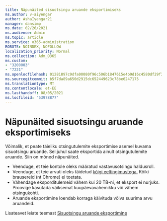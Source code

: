```yaml
---
title: Näpunäited sisuotsingu aruande eksportimiseks
ms.author: v-aiyengar
author: AshaIyengar21
manager: dansimp
ms.date: 02/26/2021
ms.audience: Admin
ms.topic: article
ms.service: o365-administration
ROBOTS: NOINDEX, NOFOLLOW
localization_priority: Normal
ms.collection: Adm_O365
ms.custom:
- "3200003"
- "7221"
ms.openlocfilehash: 01281897c9dfa00080f96c506b1847615e4b9d16c4580df29f36c9ba18950682
ms.sourcegitcommit: b5f7da89a650d2915dc652449623c78be6247175
ms.translationtype: MT
ms.contentlocale: et-EE
ms.lasthandoff: 08/05/2021
ms.locfileid: "53978877"
---
```

# <a name="tips-for-exporting-a-report-for-content-search"></a>Näpunäited sisuotsingu aruande eksportimiseks

Võimalik, et peate täieliku otsingutulemite eksportimise asemel kuvama sisuotsingu aruande. Sel juhul saate eksportida ainult otsingutulemite aruande. Siin on mõned näpunäited.

- Veenduge, et teie kontole oleks määratud vastavusotsingu haldusroll.
- Veenduge, et teie arvuti oleks täidetud [kõigi eeltingimustega.](https://go.microsoft.com/fwlink/?linkid=2102407) Kõiki brausereid (nt Chrome) ei toetata.
- Vähendage eksporditulemeid vähem kui 20 TB-ni, et eksport ei nurjuks. Proovige kasutada väiksemat kuupäevavahemikku või vähem otsingukohti.
- Aruande eksportimine loendab korraga käivituda võiva suurima arvu aruandeid.

Lisateavet leiate teemast [Sisuotsingu aruande eksportimine](https://go.microsoft.com/fwlink/?linkid=2102409)